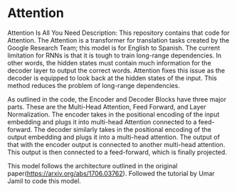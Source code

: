 # Attention
Attention Is All You Need
Description:
This repository contains that code for Attention. The Attention is a transformer for translation tasks created by the Google Research Team; this model is for English to Spanish. The current limitation for RNNs is that it is tough to train long-range dependencies. In other words, the hidden states must contain much information for the decoder layer to output the correct words. Attention fixes this issue as the decoder is equipped to look back at the hidden states of the input. This method reduces the problem of long-range dependencies. 

As outlined in the code, the Encoder and Decoder Blocks have three major parts. These are the Multi-Head Attention, Feed Forward, and Layer Normalization. The encoder takes in the positional encoding of the input embedding and plugs it into multi-head Attention connected to a feed-forward. The decoder similarly takes in the positional encoding of the output embedding and plugs it into a multi-head attention. The output of that with the encoder output is connected to another multi-head attention. This output is then connected to a feed-forward, which is finally projected. 

This model follows the architecture outlined in the original paper(https://arxiv.org/abs/1706.03762).
Followed the tutorial by Umar Jamil to code this model.
